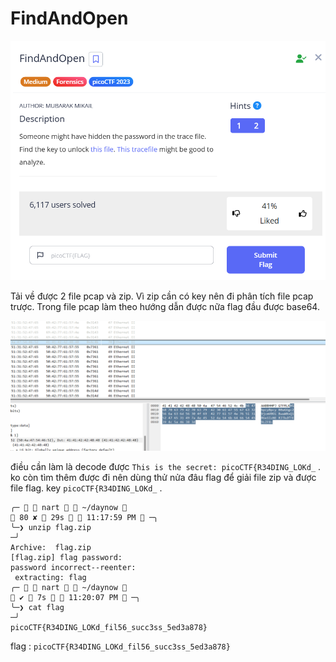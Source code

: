 # FindAndOpen

![alt text](image.png)

Tải về được 2 file pcap và zip. Vì zip cần có key nên đi phân tích file pcap trược. Trong file pcap làm theo hướng dẫn được nữa flag đầu được base64.

![alt text](image-1.png)

điều cần làm là decode được ```This is the secret: picoCTF{R34DING_LOKd_``` . ko còn tìm thêm được đi nên dùng thử nửa đâu flag để giải file zip và được file flag. key ```picoCTF{R34DING_LOKd_``` .

```
╭─   nart   ~/daynow                                                              80 ✘  29s   11:17:59 PM  ─╮
╰─❯ unzip flag.zip                                                                                                   ─╯
Archive:  flag.zip
[flag.zip] flag password:
password incorrect--reenter:
 extracting: flag
╭─   nart   ~/daynow                                                                  ✔  7s   11:20:07 PM  ─╮
╰─❯ cat flag                                                                                                         ─╯
picoCTF{R34DING_LOKd_fil56_succ3ss_5ed3a878}
```

flag : ```picoCTF{R34DING_LOKd_fil56_succ3ss_5ed3a878}```
